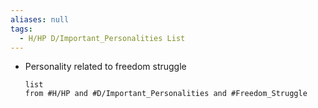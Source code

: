 ```yaml
---
aliases: null
tags:
  - H/HP D/Important_Personalities List
---
```

* Personality related to freedom struggle
	```dataview
	list
	from #H/HP and #D/Important_Personalities and #Freedom_Struggle  
	```